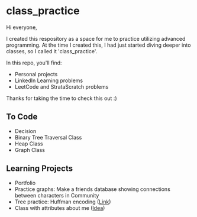 # class_practice
Hi everyone,

I created this respository as a space for me to practice utilizing advanced programming. At the time I created this, I had just started diving deeper into classes, so I called it 'class_practice'.

In this repo, you'll find:
- Personal projects
- LinkedIn Learning problems
- LeetCode and StrataScratch problems

Thanks for taking the time to check this out :)

## To Code
- Decision
- Binary Tree Traversal Class
- Heap Class
- Graph Class

## Learning Projects
- Portfolio
- Practice graphs: Make a friends database showing connections between characters in Community
- Tree practice: Huffman encoding ([Link](https://www.geeksforgeeks.org/huffman-coding-greedy-algo-3/))
- Class with attributes about me ([Idea](https://www.linkedin.com/in/alyssa-fedgo-mph/overlay/background-image/))
